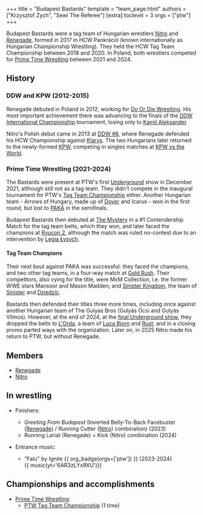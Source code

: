 +++
title = "Budapest Bastards"
template = "team_page.html"
authors = ["Krzysztof Zych", "Sewi The Referee"]
[extra]
toclevel = 3
orgs = ["ptw"]
+++

Budapest Bastards were a tag team of Hungarian wrestlers [Nitro](@/w/nitro.md) and [Renegade](@/w/renegade.md), formed in 2017 in HCW Pankráció (known internationally as Hungarian Championship Wrestling). They held the HCW Tag Team Championship between 2018 and 2020. In Poland, both wrestlers competed for [Prime Time Wrestling](@/o/ptw.md) between 2021 and 2024.

## History

### DDW and KPW (2012-2015)

Renegade debuted in Poland in 2012, working for [Do Or Die Wrestling](@/o/ddw.md). His most important achievement there was advancing to the finals of the [DDW International Championship](@/c/ddw-international-championship.md) tournament, losing only to [Kamil Aleksander](@/w/kamil-aleksander.md).

Nitro's Polish debut came in 2013 at [DDW #8](@/e/ddw/2013-08-17-ddw-8.md), where Renegade defended his HCW Championship against [Klarys](@/w/klarys.md). The two Hungarians later returned to the newly-formed [KPW](@/o/kpw.md), competing in singles matches at [KPW vs the World](@/e/kpw/2015-11-14-kpw-vs-the-world-hungary-for-kombat.md).

### Prime Time Wrestling (2021-2024)

The Bastards were present at PTW's first [Underground](@/e/ptw/2021-12-19-ptw-underground-1.md) show in December 2021, although still not as a tag team. They didn't compete in the inaugural tournament for PTW's [Tag Team Championship](@/c/ptw-tag-team-championship.md) either. Another Hungarian team - Arrows of Hungary, made up of [Dover](@/w/dover.md) and Icarus - won in the first round, but lost to [PAKA](@/tt/paka.md) in the semifinals.

Budapest Bastards then debuted at [The Mystery](@/e/ptw/2023-06-25-ptw-4-mystery.md) in a #1 Contendership Match for the tag team belts, which they won, and later faced the champions at [Ryucon 2](@/e/ptw/2023-07-16-ptw-x-ryucon.md), although the match was ruled no-contest due to an intervention by [Legia Łysych](@/tt/legia-lysych.md).

#### Tag Team Champions

Their next bout against PAKA was successful: they faced the champions, and two other tag teams, in a four-way match at [Gold Rush](@/e/ptw/2024-02-03-ptw-5-gold-rush.md). Their competitors, also vying for the title, were MxM Collection, i.e. the former WWE stars Mansoor and Mason Madden; and [Sinister Kingdom](@/tt/sinister-kingdom.md), the team of [Sinister](@/w/sinister.md) and [Dziedzic](@/w/dziedzic.md).

Bastards then defended their titles three more times, including once against another Hungarian team of The Gulyas Bros (Gulyás Öcsi and Gulyás Vilmos). However, at the end of 2024, at the [final Underground show](@/e/ptw/2024-12-07-ptw-underground-25.md), they dropped the belts to [L'Orda](@/tt/l-orda.md), a team of [Luca Bjorn](@/w/luca-bjorn.md) and [Rust](@/w/rust.md), and in a closing promo parted ways with the organization. Later on, in 2025 Nitro made his return to PTW, but without Renegade.

## Members

- [Renegade](@/w/renegade.md)
- [Nitro](@/w/nitro.md)

## In wrestling 

* Finishers:
  - _Greeting From Budapest_ (Inverted Belly-To-Back Facebuster ([Renegade](@/w/renegade.md)) / Running Cutter ([Nitro](@/w/nitro.md)) combination) (2023)
  - Running Lariat (Renegade) + Kick (Nitro) combination (2024)
 
* Entrance music:
  - "Falu" by Ignite
 {{ org_badge(orgs=['ptw']) }} (2023-2024) <br>
 {{ music(yt='6AR3zLYx9XU')}}

## Championships and accomplishments

* [Prime Time Wrestling](@/o/ptw.md):
  - [PTW Tag Team Championship](@/c/ptw-tag-team-championship.md) (1 time) 
